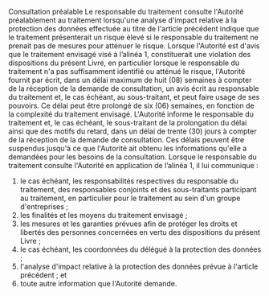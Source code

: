 Consultation préalable
Le responsable du traitement consulte l'Autorité préalablement au traitement lorsqu'une analyse d'impact relative à la protection des données effectuée au titre de l'article précédent indique que le traitement présenterait un risque élevé si le responsable du traitement ne prenait pas de mesures pour atténuer le risque.
Lorsque l'Autorité est d'avis que le traitement envisagé visé à l’alinéa 1, constituerait une violation des dispositions du présent Livre, en particulier lorsque le responsable du traitement n'a pas suffisamment identifié ou atténué le risque, l'Autorité fournit par écrit, dans un délai maximum de huit (08) semaines à compter de la réception de la demande de consultation, un avis écrit au responsable du traitement et, le cas échéant, au sous-traitant, et peut faire usage de ses pouvoirs. Ce délai peut être prolongé de six (06) semaines, en fonction de la complexité du traitement envisagé. L'Autorité informe le responsable du traitement et, le cas échéant, le sous-traitant de la prolongation du délai ainsi que des motifs du retard, dans un délai de trente (30) jours à compter de la réception de la demande de consultation. Ces délais peuvent être suspendus jusqu'à ce que l'Autorité ait obtenu les informations qu'elle a demandées pour les besoins de la consultation.
Lorsque le responsable du traitement consulte l'Autorité en application de l’alinéa 1, il lui communique :
1. le cas échéant, les responsabilités respectives du responsable du traitement, des responsables conjoints et des sous-traitants participant au traitement, en particulier pour le traitement au sein d'un groupe d'entreprises ;
1. les finalités et les moyens du traitement envisagé ;
1. les mesures et les garanties prévues afin de protéger les droits et libertés des personnes concernées en vertu des dispositions du présent Livre ;
1. le cas échéant, les coordonnées du délégué à la protection des données ;
1. l'analyse d'impact relative à la protection des données prévue à l'article précédent ; et
1. toute autre information que l'Autorité demande.